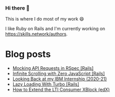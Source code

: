### Hi there 👋

This is where I do most of my work 😄

I like Ruby on Rails and I'm currently working on https://skills.network/authors.

# Blog posts
<!-- BLOG-POST-LIST:START -->
- [Mocking API Requests in RSpec [Rails]](https://dev.to/mroudnitski/mocking-api-requests-in-rspec-rails-12ej)
- [Infinite Scrolling with Zero JavaScript [Rails]](https://dev.to/mroudnitski/achieving-smooth-infinite-scrolling-with-zero-javascript-leveraging-hotwire-and-turbo-frames-in-ruby-on-rails-41lo)
- [Looking Back at my IBM Internship &lpar;2020-21&rpar;](https://dev.to/mroudnitski/looking-back-at-my-ibm-internship-2020-21-100o)
- [Lazy Loading With Turbo [Rails]](https://dev.to/mroudnitski/lazy-loading-with-turbo-rails-4018)
- [How to Extend the LTI Consumer XBlock &lpar;edX&rpar;](https://dev.to/mroudnitski/how-to-extend-the-lti-consumer-xblock-edx-4g8i)
<!-- BLOG-POST-LIST:END -->
